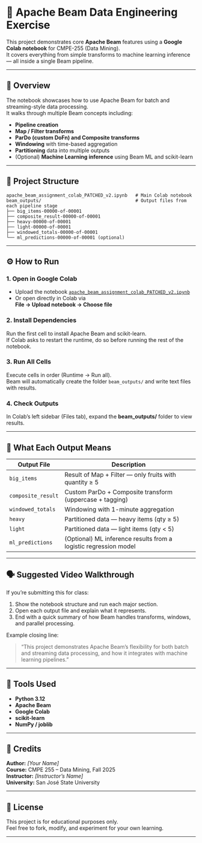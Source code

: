 # 🚀 Apache Beam Data Engineering Exercise

This project demonstrates core **Apache Beam** features using a **Google Colab notebook** for CMPE-255 (Data Mining).  
It covers everything from simple transforms to machine learning inference — all inside a single Beam pipeline.

---

## 📘 Overview

The notebook showcases how to use Apache Beam for batch and streaming-style data processing.  
It walks through multiple Beam concepts including:

- **Pipeline creation**
- **Map / Filter transforms**
- **ParDo (custom DoFn) and Composite transforms**
- **Windowing** with time-based aggregation
- **Partitioning** data into multiple outputs
- (Optional) **Machine Learning inference** using Beam ML and scikit-learn

---

## 🧱 Project Structure

```
apache_beam_assignment_colab_PATCHED_v2.ipynb   # Main Colab notebook
beam_outputs/                                   # Output files from each pipeline stage
├── big_items-00000-of-00001
├── composite_result-00000-of-00001
├── heavy-00000-of-00001
├── light-00000-of-00001
├── windowed_totals-00000-of-00001
└── ml_predictions-00000-of-00001 (optional)
```

---

## ⚙️ How to Run

### 1. Open in Google Colab
- Upload the notebook [`apache_beam_assignment_colab_PATCHED_v2.ipynb`](./apache_beam_assignment_colab_PATCHED_v2.ipynb)
- Or open directly in Colab via  
  **File → Upload notebook → Choose file**

### 2. Install Dependencies
Run the first cell to install Apache Beam and scikit-learn.  
If Colab asks to restart the runtime, do so before running the rest of the notebook.

### 3. Run All Cells
Execute cells in order (Runtime → Run all).  
Beam will automatically create the folder `beam_outputs/` and write text files with results.

### 4. Check Outputs
In Colab’s left sidebar (Files tab), expand the **beam_outputs/** folder to view results.

---

## 🧾 What Each Output Means

| Output File | Description |
|--------------|-------------|
| `big_items` | Result of Map + Filter — only fruits with quantity ≥ 5 |
| `composite_result` | Custom ParDo + Composite transform (uppercase + tagging) |
| `windowed_totals` | Windowing with 1-minute aggregation |
| `heavy` | Partitioned data — heavy items (qty ≥ 5) |
| `light` | Partitioned data — light items (qty < 5) |
| `ml_predictions` | (Optional) ML inference results from a logistic regression model |

---

## 🗣️ Suggested Video Walkthrough

If you’re submitting this for class:
1. Show the notebook structure and run each major section.
2. Open each output file and explain what it represents.
3. End with a quick summary of how Beam handles transforms, windows, and parallel processing.

Example closing line:
> “This project demonstrates Apache Beam’s flexibility for both batch and streaming data processing, and how it integrates with machine learning pipelines.”

---

## 🧰 Tools Used

- **Python 3.12**
- **Apache Beam**
- **Google Colab**
- **scikit-learn**
- **NumPy / joblib**

---

## 🏁 Credits

**Author:** *[Your Name]*  
**Course:** CMPE 255 – Data Mining, Fall 2025  
**Instructor:** *[Instructor’s Name]*  
**University:** San José State University

---

## 📄 License

This project is for educational purposes only.  
Feel free to fork, modify, and experiment for your own learning.

---
